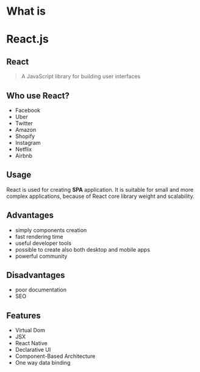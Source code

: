 <!-- .slide: data-background="#282c34" -->
# What is <!-- .element: class="r-fit-text react-color ant" -->
# React.js <!-- .element: class="r-fit-text react-color" -->


<!-- .slide: data-background="#282c34" -->
## React <!-- .element: class="react-color " -->

> A JavaScript library for building user interfaces


<!-- .slide: data-background="#282c34" -->
## Who use React? <!-- .element: class="react-color " -->

- Facebook <!--  .element: class="fragment" data-fragment-index="1" -->
- Uber <!--  .element: class="fragment" data-fragment-index="2" -->
- Twitter <!--  .element: class="fragment" data-fragment-index="3" -->
- Amazon <!--  .element: class="fragment" data-fragment-index="4" -->
- Shopify <!--  .element: class="fragment" data-fragment-index="5" -->
- Instagram <!--  .element: class="fragment" data-fragment-index="6" -->
- Netflix <!--  .element: class="fragment" data-fragment-index="8" -->
- Airbnb <!--  .element: class="fragment" data-fragment-index="9" -->


<!-- .slide: data-background="#282c34" -->
## Usage <!-- .element: class="react-color" -->

React is used for creating **SPA** <!-- .element: class="react-color" -->
application. It is suitable for small and more complex applications, because of React core library weight and scalability.


<!-- .slide: data-background="#282c34" -->
## Advantages <!-- .element: class="react-color" -->

- simply components creation <!--  .element: class="fragment" data-fragment-index="1" -->
- fast rendering time <!--  .element: class="fragment" data-fragment-index="2" -->
- useful developer tools <!--  .element: class="fragment" data-fragment-index="3" -->
- possible to create also both desktop and mobile apps <!--  .element: class="fragment" data-fragment-index="4" -->
- powerful community <!--  .element: class="fragment" data-fragment-index="5" -->


<!-- .slide: data-background="#282c34" -->
## Disadvantages <!-- .element: class="react-color" -->

- poor documentation <!--  .element: class="fragment" data-fragment-index="1" -->
- SEO <!--  .element: class="fragment" data-fragment-index="2" -->


<!-- .slide: data-background="#282c34" -->
## Features <!-- .element: class="react-color" -->

- Virtual Dom <!--  .element: class="fragment" data-fragment-index="1" -->
- JSX <!--  .element: class="fragment" data-fragment-index="2" -->
- React Native <!--  .element: class="fragment" data-fragment-index="3" -->
- Declarative UI <!--  .element: class="fragment" data-fragment-index="4" -->
- Component-Based Architecture <!--  .element: class="fragment" data-fragment-index="5" -->
- One way data binding <!--  .element: class="fragment" data-fragment-index="6" -->
